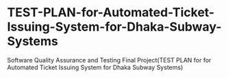 # TEST-PLAN-for-Automated-Ticket-Issuing-System-for-Dhaka-Subway-Systems

Software Quality Assurance and Testing Final Project(TEST PLAN for  for Automated Ticket Issuing System for Dhaka Subway Systems)

